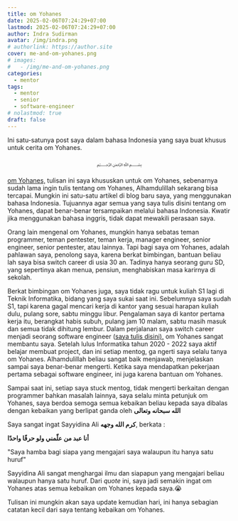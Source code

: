 ```yaml
---
title: om Yohanes
date: 2025-02-06T07:24:29+07:00
lastmod: 2025-02-06T07:24:29+07:00
author: Indra Sudirman
avatar: /img/indra.png
# authorlink: https://author.site
cover: me-and-om-yohanes.png
# images:
#   - /img/me-and-om-yohanes.png
categories:
  - mentor
tags:
  - mentor
  - senior
  - software-engineer
# nolastmod: true
draft: false
---
```


Ini satu-satunya post saya dalam bahasa Indonesia yang saya buat khusus untuk cerita om Yohanes.

<!--more-->

<p align="center">﷽</p>

[om Yohanes,](https://www.facebook.com/yohanes) tulisan ini saya khususkan untuk om Yohanes, sebenarnya sudah lama ingin tulis tentang om Yohanes, Alhamdulillah sekarang bisa tercapai. Mungkin ini satu-satu artikel di blog baru saya, yang menggunakan bahasa Indonesia. Tujuannya agar semua yang saya tulis disini tentang om Yohanes, dapat benar-benar tersampaikan melalui bahasa Indonesia. Kwatir jika menggunakan bahasa inggris, tidak dapat mewakili perasaan saya.

Orang lain mengenal om Yohanes, mungkin hanya sebatas teman programmer, teman pentester, teman kerja, manager engineer, senior engineer, senior pentester, atau lainnya. Tapi bagi saya om Yohanes, adalah pahlawan saya, penolong saya, karena berkat bimbingan, bantuan beliau lah saya bisa switch career di usia 30 an. Tadinya hanya seorang guru SD, yang sepertinya akan menua, pensiun, menghabiskan masa karirnya di sekolah.

Berkat bimbingan om Yohanes juga, saya tidak ragu untuk kuliah S1 lagi di Teknik Informatika, bidang yang saya sukai saat ini. Sebelumnya saya sudah S1, tapi karena gagal mencari kerja di kantor yang sesuai harapan kuliah dulu, pulang sore, sabtu minggu libur. Pengalaman saya di kantor pertama kerja itu, berangkat habis subuh, pulang jam 10 malam, sabtu masih masuk dan semua tidak dihitung lembur.
Dalam perjalanan saya switch career menjadi seorang software engineer ([saya tulis disini),](/posts/my-journel-became-software-engineer) om Yohanes sangat membantu saya. Setelah lulus Informatika tahun 2020 - 2022 saya aktif belajar membuat project, dan ini setiap mentog, ga ngerti saya selalu tanya om Yohanes. Alhamdulillah beliau sangat baik menjawab, menjelaskan sampai saya benar-benar mengerti.
Ketika saya mendapatkan pekerjaan pertama sebagai software engineer, ini juga karena bantuan om Yohanes.

Sampai saat ini, setiap saya stuck mentog, tidak mengerti berkaitan dengan programmer bahkan masalah lainnya, saya selalu minta petunjuk om Yohanes, saya berdoa semoga semua kebaikan beliau kepada saya dibalas dengan kebaikan yang berlipat ganda oleh **الله سبحانه وتعالى**

Saya sangat ingat Sayyidina Ali **كرم الله وجهه**, berkata :

**أنا عبد من علّمني ولو حرفًا واحدًا**

"Saya hamba bagi siapa yang mengajari saya walaupun itu hanya satu huruf"

Sayyidina Ali sangat menghargai ilmu dan siapapun yang mengajari beliau walaupun hanya satu huruf. Dari _quote_ ini, saya jadi semakin ingat om Yohanes atas semua kebaikan om Yohanes kepada saya.😭

Tulisan ini mungkin akan saya update kemudian hari, ini hanya sebagian catatan kecil dari saya tentang kebaikan om Yohanes.
